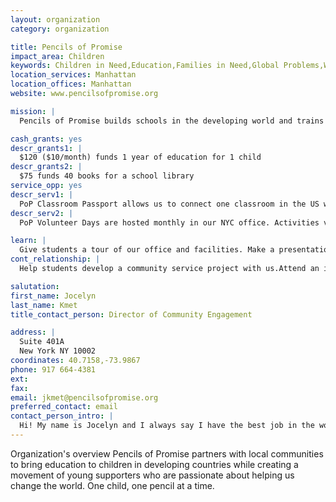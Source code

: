 ```yaml
---
layout: organization
category: organization

title: Pencils of Promise
impact_area: Children
keywords: Children in Need,Education,Families in Need,Global Problems,Women in Need
location_services: Manhattan
location_offices: Manhattan
website: www.pencilsofpromise.org

mission: |
  Pencils of Promise builds schools in the developing world and trains young leaders to take action at home and abroad.

cash_grants: yes
descr_grants1: |
  $120 ($10/month) funds 1 year of education for 1 child
descr_grants2: |
  $75 funds 40 books for a school library
service_opp: yes
descr_serv1: |
  PoP Classroom Passport allows us to connect one classroom in the US with one classroom in one of our schools in Laos, Nicaragua or Guatemala to participate in a cultural exchange.
descr_serv2: |
  PoP Volunteer Days are hosted monthly in our NYC office. Activities vary from writing thank you letters to our donors, to taking groups of volunteers to support other non-profits that serve the NYC population (ie. Room to Grow)

learn: |
  Give students a tour of our office and facilities. Make a presentation about our organization. Speak over the phone about our work
cont_relationship: |
  Help students develop a community service project with us.Attend an in-school Check Award Assembly if we receive a grant.Help students tell local newspapers and media about their grant and/or project with us.Educate the school by leading a workshop

salutation: 
first_name: Jocelyn
last_name: Kmet
title_contact_person: Director of Community Engagement

address: |
  Suite 401A  
  New York NY 10002
coordinates: 40.7158,-73.9867
phone: 917 664-4381
ext: 
fax: 
email: jkmet@pencilsofpromise.org
preferred_contact: email
contact_person_intro: |
  Hi! My name is Jocelyn and I always say I have the best job in the world as Director of Community Engagement for PoP. This is because I get to work with lots of passionate young students who want to help us bring education to children all over the world. I really hope I get to work with you very soon!
---
```

Organization's overview
Pencils of Promise partners with local communities to bring education to children in developing countries while creating a movement of young supporters who are passionate about helping us change the world. One child, one pencil at a time.